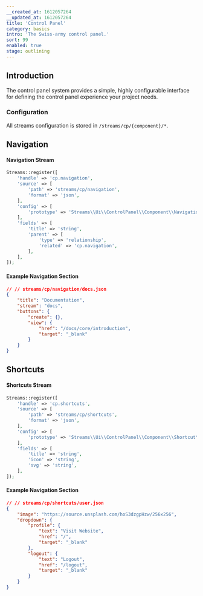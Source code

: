 ```yaml
---
__created_at: 1612057264
__updated_at: 1612057264
title: 'Control Panel'
category: basics
intro: 'The Swiss-army control panel.'
sort: 99
enabled: true
stage: outlining
---
```

## Introduction

The control panel system provides a simple, highly configurable interface for defining the control panel experience your project needs.

### Configuration

All streams configuration is stored in `/streams/cp/{component}/*`.

## Navigation

#### Navigation Stream

```php
Streams::register([
    'handle' => 'cp.navigation',
    'source' => [
        'path' => 'streams/cp/navigation',
        'format' => 'json',
    ],
    'config' => [
        'prototype' => 'Streams\\Ui\\ControlPanel\\Component\\Navigation\\Section',
    ],
    'fields' => [
        'title' => 'string',
        'parent' => [
            'type' => 'relationship',
            'related' => 'cp.navigation',
        ],
    ],
]);
```

#### Example Navigation Section

```json
// // streams/cp/navigation/docs.json
{
    "title": "Documentation",
    "stream": "docs",
    "buttons": {
        "create": {},
        "view": {
            "href": "/docs/core/introduction",
            "target": "_blank"
        }
    }
}
```

## Shortcuts

#### Shortcuts Stream

```php
Streams::register([
    'handle' => 'cp.shortcuts',
    'source' => [
        'path' => 'streams/cp/shortcuts',
        'format' => 'json',
    ],
    'config' => [
        'prototype' => 'Streams\\Ui\\ControlPanel\\Component\\Shortcut\\Shortcut',
    ],
    'fields' => [
        'title' => 'string',
        'icon' => 'string',
        'svg' => 'string',
    ],
]);
```

#### Example Navigation Section

```json
// // streams/cp/shortcuts/user.json
{
    "image": "https://source.unsplash.com/hoS3dzgpHzw/256x256",
    "dropdown": {
        "profile": {
            "text": "Visit Website",
            "href": "/",
            "target": "_blank"
        },
        "logout": {
            "text": "Logout",
            "href": "/logout",
            "target": "_blank"
        }
    }
}
```